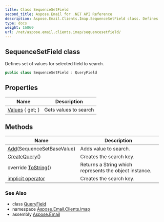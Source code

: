 ```yaml
---
title: Class SequenceSetField
second_title: Aspose.Email for .NET API Reference
description: Aspose.Email.Clients.Imap.SequenceSetField class. Defines set of values for selected field to search
type: docs
weight: 16860
url: /net/aspose.email.clients.imap/sequencesetfield/
---
```

## SequenceSetField class

Defines set of values for selected field to search.

```csharp
public class SequenceSetField : QueryField
```

## Properties

| Name | Description |
| --- | --- |
| [Values](../../aspose.email.clients.imap/sequencesetfield/values/) { get; } | Gets values to search |

## Methods

| Name | Description |
| --- | --- |
| [Add](../../aspose.email.clients.imap/sequencesetfield/add/)(SequenceSetBaseValue) | Adds value to search. |
| [CreateQuery](../../aspose.email.clients.imap/sequencesetfield/createquery/)() | Creates the search key. |
| override [ToString](../../aspose.email.clients.imap/sequencesetfield/tostring/)() | Returns a String which represents the object instance. |
| [implicit operator](../../aspose.email.clients.imap/sequencesetfield/op_implicit/) | Creates the search key. |

### See Also

* class [QueryField](../../aspose.email.tools.search/queryfield/)
* namespace [Aspose.Email.Clients.Imap](../../aspose.email.clients.imap/)
* assembly [Aspose.Email](../../)


